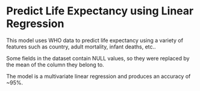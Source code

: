 # Predict Life Expectancy using Linear Regression

This model uses WHO data to predict life expectancy using a variety of features such as country, adult mortality, infant deaths, etc..

Some fields in the dataset contain NULL values, so they were replaced by the mean of the column they belong to.

The model is a multivariate linear regression and produces an accuracy of ~95%.
